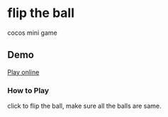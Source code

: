# flip the ball
cocos mini game

## Demo
[Play online](https://littlegauze.github.io/flipTheBall/build/web-mobile/)

### How to Play
click to flip the ball, make sure all the balls are same.
